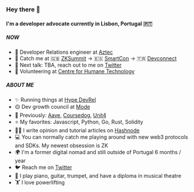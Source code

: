 ### Hey there 👋

#### I'm a developer advocate currently in Lisbon, Portugal 🇵🇹

##### NOW

- 💙 Developer Relations engineer at [Aztec](https://aztec.network/)
- 👋 Catch me at 🇬🇧 [ZKSummit](https://www.zksummit.com/) -> 🇪🇸 [SmartCon](https://smartcon.chain.link/) -> 🇹🇷 [Devconnect](https://devconnect.org/schedule)
- 🎤 Next talk: TBA, reach out to me on [Twitter](https://twitter.com/CatMcGeeCode)
- 🧠 Volunteering at [Centre for Humane Technology](https://www.humanetech.com/)

##### ABOUT ME

- ✨ Running things at [Hype DevRel](https://hy.pe/devrel)
- 🟡 Dev growth council at [Mode](https://mode.network)
- 👻 Previously: [Aave](https://aave.com/), [Coursedog](https://www.coursedog.com/), [Unit4](https://www.unit4.com/)
- ⭐ My favorites: Javascript, Python, Go, Rust, Solidity
- ✍🏻 I write opinion and tutorial articles on [Hashnode](https://blog.mcgee.cat/why-web3-matters)
- 💻 You can normally catch me playing around with new web3 protocols and SDKs. My newest obsession is ZK
- 🌍 I'm a former digital nomad and still outside of Portugal 6 months / year
- 🐦 Reach me on [Twitter](https://twitter.com/catmcgeecode)
- 🎵 I play piano, guitar, trumpet, and have a diploma in musical theatre
- 🏋️ I love powerlifting
